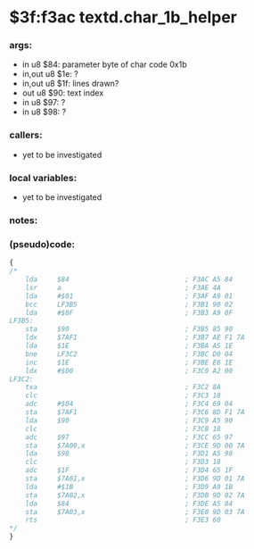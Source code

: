 ﻿
# $3f:f3ac textd.char_1b_helper
> 

### args:
+	in u8 $84: parameter byte of char code 0x1b
+	in,out u8 $1e: ?
+	in,out u8 $1f: lines drawn?
+	out u8 $90: text index
+	in u8 $97: ?
+	in u8 $98: ?

### callers:
+	yet to be investigated

### local variables:
+	yet to be investigated

### notes:


### (pseudo)code:
```js
{
/*
	lda     $84                             ; F3AC A5 84
	lsr     a                               ; F3AE 4A
	lda     #$01                            ; F3AF A9 01
	bcc     LF3B5                           ; F3B1 90 02
	lda     #$0F                            ; F3B3 A9 0F
LF3B5:
	sta     $90                             ; F3B5 85 90
	ldx     $7AF1                           ; F3B7 AE F1 7A
	lda     $1E                             ; F3BA A5 1E
	bne     LF3C2                           ; F3BC D0 04
	inc     $1E                             ; F3BE E6 1E
	ldx     #$00                            ; F3C0 A2 00
LF3C2:
	txa                                     ; F3C2 8A
	clc                                     ; F3C3 18
	adc     #$04                            ; F3C4 69 04
	sta     $7AF1                           ; F3C6 8D F1 7A
	lda     $90                             ; F3C9 A5 90
	clc                                     ; F3CB 18
	adc     $97                             ; F3CC 65 97
	sta     $7A00,x                         ; F3CE 9D 00 7A
	lda     $98                             ; F3D1 A5 98
	clc                                     ; F3D3 18
	adc     $1F                             ; F3D4 65 1F
	sta     $7A01,x                         ; F3D6 9D 01 7A
	lda     #$1B                            ; F3D9 A9 1B
	sta     $7A02,x                         ; F3DB 9D 02 7A
	lda     $84                             ; F3DE A5 84
	sta     $7A03,x                         ; F3E0 9D 03 7A
	rts                                     ; F3E3 60
*/
}
```


